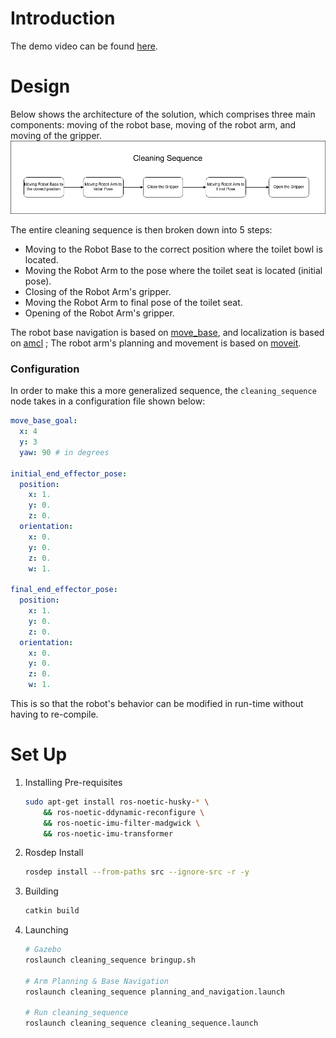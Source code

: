 # Introduction
The demo video can be found [here](./assets/demo.mp4).

# Design
Below shows the architecture of the solution, which comprises three main components: moving of the robot base, moving of the robot arm, and moving of the gripper.
<img src="./assets/design.png">

The entire cleaning sequence is then broken down into 5 steps:
- Moving to the Robot Base to the correct position where the toilet bowl is located.
- Moving the Robot Arm to the pose where the toilet seat is located (initial pose).
- Closing of the Robot Arm's gripper.
- Moving the Robot Arm to final pose of the toilet seat.
- Opening of the Robot Arm's gripper.   

The robot base navigation is based on [move_base](http://wiki.ros.org/move_base), and localization is based on [amcl](http://wiki.ros.org/amcl) ; The robot arm's planning and movement is based on [moveit](https://moveit.ros.org/).

### Configuration
In order to make this a more generalized sequence, the `cleaning_sequence` node takes in a configuration file shown below:
```yaml
move_base_goal:
  x: 4
  y: 3
  yaw: 90 # in degrees

initial_end_effector_pose:
  position:
    x: 1.
    y: 0.
    z: 0.
  orientation:
    x: 0.
    y: 0.
    z: 0.
    w: 1.

final_end_effector_pose:
  position:
    x: 1.
    y: 0.
    z: 0.
  orientation:
    x: 0.
    y: 0.
    z: 0.
    w: 1.
```
This is so that the robot's behavior can be modified in run-time without having to re-compile. 

# Set Up
1. Installing Pre-requisites
    ```sh
    sudo apt-get install ros-noetic-husky-* \
        && ros-noetic-ddynamic-reconfigure \
        && ros-noetic-imu-filter-madgwick \
        && ros-noetic-imu-transformer
    ```
2. Rosdep Install
    ```sh
    rosdep install --from-paths src --ignore-src -r -y
    ```
2. Building
    ```sh
    catkin build
    ```
3. Launching
    ```sh
    # Gazebo
    roslaunch cleaning_sequence bringup.sh

    # Arm Planning & Base Navigation
    roslaunch cleaning_sequence planning_and_navigation.launch
    
    # Run cleaning_sequence
    roslaunch cleaning_sequence cleaning_sequence.launch
    ```